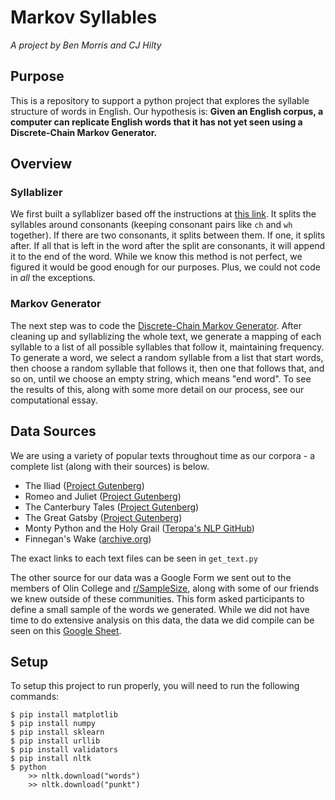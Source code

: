 # Markov Syllables
*A project by Ben Morris and CJ Hilty*

## Purpose
This is a repository to support a python project that explores the syllable structure of words in English. Our hypothesis is: **Given an English corpus, a computer can replicate English words that it has not yet seen using a Discrete-Chain Markov Generator.**

## Overview
### Syllablizer
We first built a syllablizer based off the instructions at [this link](https://archive.org/details/finneganswake00joycuoft/?view=theater). It splits the syllables around consonants (keeping consonant pairs like `ch` and `wh` together). If there are two consonants, it splits between them. If one, it splits after. If all that is left in the word after the split are consonants, it will append it to the end of the word. While we know this method is not perfect, we figured it would be good enough for our purposes. Plus, we could not code in *all* the exceptions.

### Markov Generator
The next step was to code the [Discrete-Chain Markov Generator](https://en.wikipedia.org/wiki/Discrete-time_Markov_chain). After cleaning up and syllablizing the whole text, we generate a mapping of each syllable to a list of all possible syllables that follow it, maintaining frequency. To generate a word, we select a random syllable from a list that start words, then choose a random syllable that follows it, then one that follows that, and so on, until we choose an empty string, which means "end word". To see the results of this, along with some more detail on our process, see our computational essay. 

## Data Sources
We are using a variety of popular texts throughout time as our corpora - a complete list (along with their sources) is below.

* The Iliad ([Project Gutenberg](https://www.gutenberg.org/))
* Romeo and Juliet ([Project Gutenberg](https://www.gutenberg.org/))
* The Canterbury Tales ([Project Gutenberg](https://www.gutenberg.org/))
* The Great Gatsby ([Project Gutenberg](https://www.gutenberg.org/))
* Monty Python and the Holy Grail ([Teropa's NLP GitHub](https://github.com/teropa/nlp/tree/master/resources/corpora/webtext))
* Finnegan's Wake ([archive.org](https://archive.org))

The exact links to each text files can be seen in `get_text.py`

The other source for our data was a Google Form we sent out to the members of Olin College and [r/SampleSize](https://reddit.com/r/SampleSize), along with some of our friends we knew outside of these communities. This form asked participants to define a small sample of the words we generated. While we did not have time to do extensive analysis on this data, the data we did compile can be seen on this [Google Sheet](https://docs.google.com/spreadsheets/d/1RYumooRb3sfSeXJ3BsLNq-STmKJLvugCud32MD103hw/edit?usp=sharing).

## Setup
To setup this project to run properly, you will need to run the following commands:
```
$ pip install matplotlib
$ pip install numpy
$ pip install sklearn
$ pip install urllib
$ pip install validators
$ pip install nltk
$ python
    >> nltk.download("words")
    >> nltk.download("punkt")
```
